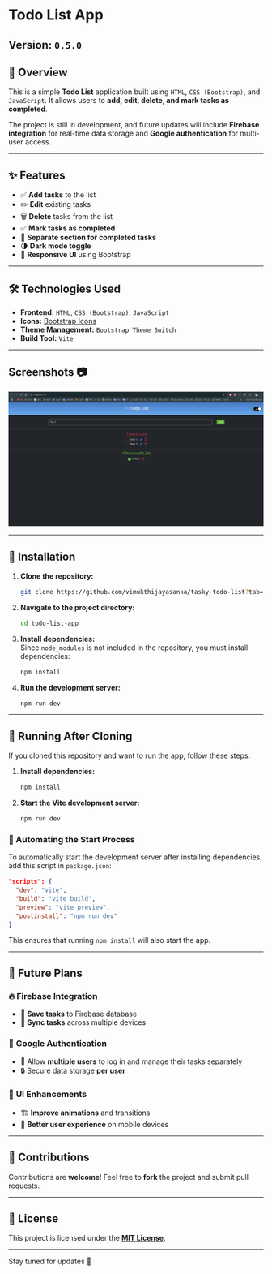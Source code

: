 # Todo List App

## Version: `0.5.0`

## 📌 Overview
This is a simple **Todo List** application built using `HTML`, `CSS (Bootstrap)`, and `JavaScript`. It allows users to **add, edit, delete, and mark tasks as completed**.

The project is still in development, and future updates will include **Firebase integration** for real-time data storage and **Google authentication** for multi-user access.

---

## ✨ Features
- ✅ **Add tasks** to the list
- ✏️ **Edit** existing tasks
- 🗑️ **Delete** tasks from the list
- ✅ **Mark tasks as completed**
- 📂 **Separate section for completed tasks**
- 🌗 **Dark mode toggle**
- 📱 **Responsive UI** using Bootstrap

---

## 🛠️ Technologies Used
- **Frontend:** `HTML`, `CSS (Bootstrap)`, `JavaScript`
- **Icons:** [Bootstrap Icons](https://icons.getbootstrap.com/)
- **Theme Management:** `Bootstrap Theme Switch`
- **Build Tool:** `Vite`

---

## Screenshots 📷

![Main Ui of the Tasky todo App](./public/image1.png)

---

## 🚀 Installation
1. **Clone the repository:**
   ```sh
   git clone https://github.com/vimukthijayasanka/tasky-todo-list?tab=readme-ov-file
   ```
2. **Navigate to the project directory:**
   ```sh
   cd todo-list-app
   ```
3. **Install dependencies:**  
   Since `node_modules` is not included in the repository, you must install dependencies:
   ```sh
   npm install
   ```
4. **Run the development server:**
   ```sh
   npm run dev
   ```

---

## 🔄 Running After Cloning
If you cloned this repository and want to run the app, follow these steps:
1. **Install dependencies:**
   ```sh
   npm install
   ```
2. **Start the Vite development server:**
   ```sh
   npm run dev
   ```

### 🔹 Automating the Start Process
To automatically start the development server after installing dependencies, add this script in `package.json`:
```json
"scripts": {
  "dev": "vite",
  "build": "vite build",
  "preview": "vite preview",
  "postinstall": "npm run dev"
}
```
This ensures that running `npm install` will also start the app.

---

## 🔮 Future Plans
### 🔥 **Firebase Integration**
- 📂 **Save tasks** to Firebase database
- 🔄 **Sync tasks** across multiple devices

### 👥 **Google Authentication**
- 🔑 Allow **multiple users** to log in and manage their tasks separately
- 🔒 Secure data storage **per user**

### 🎨 **UI Enhancements**
- 🏗 **Improve animations** and transitions
- 📱 **Better user experience** on mobile devices

---

## 🤝 Contributions
Contributions are **welcome**! Feel free to **fork** the project and submit pull requests.

---

## 📜 License
This project is licensed under the **[MIT License](license.txt)**.

---

Stay tuned for updates 🚀

